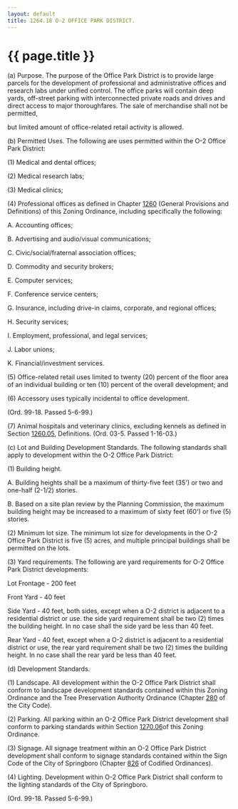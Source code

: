 ```yaml
---
layout: default 
title: 1264.18 O-2 OFFICE PARK DISTRICT.
---
```


{{ page.title }}
================

​(a) Purpose. The purpose of the Office Park District is to provide
large parcels for the development of professional and administrative
offices and research labs under unified control. The office parks will
contain deep yards, off-street parking with interconnected private roads
and drives and direct access to major thoroughfares. The sale of
merchandise shall not be permitted,

but limited amount of office-related retail activity is allowed.

​(b) Permitted Uses. The following are uses permitted within the O-2
Office Park District:

​(1) Medical and dental offices;

​(2) Medical research labs;

​(3) Medical clinics;

​(4) Professional offices as defined in Chapter [1260](4c764b58.html)
(General Provisions and Definitions) of this Zoning Ordinance, including
specifically the following:

A. Accounting offices;

B. Advertising and audio/visual communications;

C. Civic/social/fraternal association offices;

D. Commodity and security brokers;

E. Computer services;

F. Conference service centers;

G. Insurance, including drive-in claims, corporate, and regional
offices;

H. Security services;

I. Employment, professional, and legal services;

J. Labor unions;

K. Financial/investment services.

​(5) Office-related retail uses limited to twenty (20) percent of the
floor area of an individual building or ten (10) percent of the overall
development; and

​(6) Accessory uses typically incidental to office development.

(Ord. 99-18. Passed 5-6-99.)

​(7) Animal hospitals and veterinary clinics, excluding kennels as
defined in Section [1260.05](4c942bd2.html), Definitions. (Ord. 03-5.
Passed 1-16-03.)

​(c) Lot and Building Development Standards. The following standards
shall apply to development within the O-2 Office Park District:

​(1) Building height.

A. Building heights shall be a maximum of thirty-five feet (35') or two
and one-half (2-1/2) stories.

B. Based on a site plan review by the Planning Commission, the maximum
building height may be increased to a maximum of sixty feet (60') or
five (5) stories.

​(2) Minimum lot size. The minimum lot size for developments in the O-2
Office Park District is five (5) acres, and multiple principal buildings
shall be permitted on the lots.

​(3) Yard requirements. The following are yard requirements for O-2
Office Park District developments:

Lot Frontage - 200 feet

Front Yard - 40 feet

Side Yard - 40 feet, both sides, except when a O-2 district is adjacent
to a residential district or use. the side yard requirement shall be two
(2) times the building height. In no case shall the side yard be less
than 40 feet.

Rear Yard - 40 feet, except when a O-2 district is adjacent to a
residential district or use, the rear yard requirement shall be two (2)
times the building height. In no case shall the rear yard be less than
40 feet.

​(d) Development Standards.

​(1) Landscape. All development within the O-2 Office Park District
shall conform to landscape development standards contained within this
Zoning Ordinance and the Tree Preservation Authority Ordinance (Chapter
[280](190dab57.html) of the City Code).

​(2) Parking. All parking within an O-2 Office Park District development
shall conform to parking standards within Section
[1270.06](50e9959d.html)of this Zoning Ordinance.

​(3) Signage. All signage treatment within an O-2 Office Park District
development shall conform to signage standards contained within the Sign
Code of the City of Springboro (Chapter [826](39f755a4.html) of Codified
Ordinances).

​(4) Lighting. Development within O-2 Office Park District shall conform
to the lighting standards of the City of Springboro.

(Ord. 99-18. Passed 5-6-99.)

